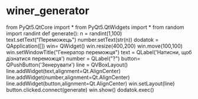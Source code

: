 # winer_generator
from PyQt5.QtCore import *
from PyQt5.QtWidgets import *
from random import randint
def generate():
    n = randint(1,100)
    text.setText("Переможець")
    number.setText(str(n))
dodatok = QApplication([])
win= QWidget()
win.resize(400,200)
win.move(100,100)
win.setWindowTitle("Генератор переможця")
text = QLabel('Натисни, щоб дізнатися переможця')
number = QLabel("?")
button= QPushButton('Зенерувати')
line = QVBoxLayout()
line.addWidget(text,alignment=Qt.AlignCenter)
line.addWidget(number,alignment=Qt.AlignCenter)
line.addWidget(button,alignment=Qt.AlignCenter)
win.setLayout(line)
button.clicked.connect(generate)
win.show()
dodatok.exec()
